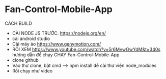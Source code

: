 # Fan-Control-Mobile-App
CÁCH BUILD
* CÀI NODE JS TRƯỚC. https://nodejs.org/en/
* cài android studio
* Cài máy ảo https://www.genymotion.com/
* RỒI XEM https://www.youtube.com/watch?v=5r6MvwGwYdM&t=340s hướng dẫn để chạy
CHẠY Fan-Control-Mobile-App
* clone github
* Vào thư clone, bật cmd --> npm install để cài thư viện node_modules
* Rồi chạy như video
